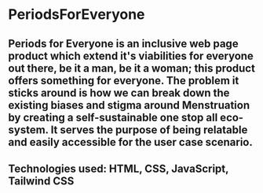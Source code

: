 # PeriodsForEveryone

## Periods for Everyone is an inclusive web page product which extend it's viabilities for everyone out there, be it a man, be it a woman; this product offers something for everyone. The problem it sticks around is how we can break down the existing biases and stigma around Menstruation by creating a self-sustainable one stop all eco-system. It serves the purpose of being relatable and easily accessible for the user case scenario.

## Technologies used: HTML, CSS, JavaScript, Tailwind CSS
